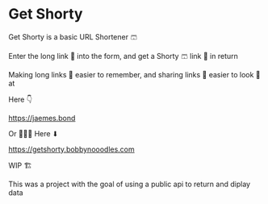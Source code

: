 # Get Shorty

Get Shorty is a basic URL Shortener 🩳

Enter the long link 🔗 into the form, and get a Shorty 🩳 link 🔗 in return </br>

Making long links 🔗 easier to remember, and sharing links 🔗 easier to look 👀 at</br>

Here 👇

https://jaemes.bond </br>

Or 🙅🏼‍♂️ Here ⬇

https://getshorty.bobbynooodles.com

WIP 🏗️ </br>

This was a project with the goal of using a public api to return and diplay data
